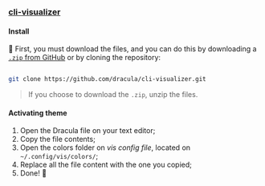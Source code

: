 ### [cli-visualizer](https://github.com/dpayne/cli-visualizer)

#### Install

🎯 First, you must download the files, and you can do this by downloading a [`.zip` from GitHub](https://github.com/dracula/cli-visualizer/archive/main.zip) or by cloning the repository:

```bash

git clone https://github.com/dracula/cli-visualizer.git

```

> If you choose to download the `.zip`, unzip the files.

#### Activating theme

1. Open the Dracula file on your text editor;
2. Copy the file contents;
3. Open the colors folder on _vis config file_, located on `~/.config/vis/colors/`;
4. Replace all the file content with the one you copied;
5. Done! 🦇
